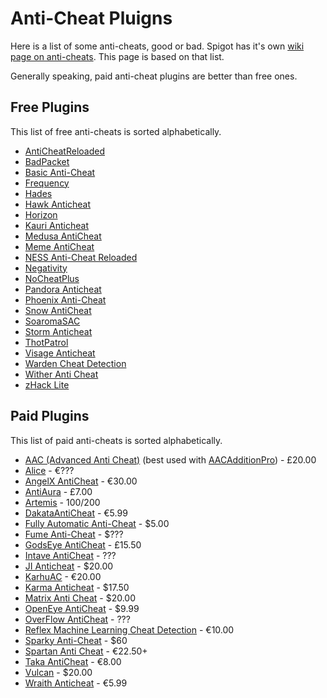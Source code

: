 # Anti-Cheat Pluigns

Here is a list of some anti-cheats, good or bad. Spigot has it's own [wiki page on anti-cheats](https://www.spigotmc.org/wiki/anti-cheat-list-bukkit-and-spigot/). This page is based on that list.

Generally speaking, paid anti-cheat plugins are better than free ones.

## Free Plugins

This list of free anti-cheats is sorted alphabetically.

- [AntiCheatReloaded](https://www.spigotmc.org/resources/anticheatreloaded.23799/)
- [BadPacket](https://www.mc-market.org/resources/14236/)
- [Basic Anti-Cheat](https://www.spigotmc.org/resources/basic-anti-cheat-inactive.70455/)
- [Frequency](https://github.com/ElevatedDev/Frequency)
- [Hades](https://github.com/Tecnio/Hades)
- [Hawk Anticheat](https://www.spigotmc.org/resources/hawk-anticheat-mc-1-7-10-1-8-8.40343/)
- [Horizon](https://www.spigotmc.org/resources/horizon-powerful-cheat-detection-in-new-era-1-8-1-12-1-13-1-14.65830/)
- [Kauri Anticheat](https://www.spigotmc.org/resources/kauri-anticheat.83910)
- [Medusa AntiCheat](https://www.spigotmc.org/resources/medusa-anticheat-fast-and-reliable-detections-3-2-reach-detection.83345/)
- [Meme AntiCheat](https://www.mc-market.org/resources/12279/)
- [NESS Anti-Cheat Reloaded](https://www.spigotmc.org/resources/75887/)
- [Negativity](https://www.spigotmc.org/resources/48399/)
- [NoCheatPlus](https://github.com/Updated-NoCheatPlus/NoCheatPlus)
- [Pandora Anticheat](https://github.com/GoDead/Pandora)
- [Phoenix Anti-Cheat](https://www.spigotmc.org/resources/phoenix-anti-cheat.6207/)
- [Snow AntiCheat](https://www.spigotmc.org/resources/snow-anticheat-99-99-velocity-3-2-reach.89748/)
- [SoaromaSAC](https://www.spigotmc.org/resources/soaromasac-simpleanticheat-basic-detection-system.87702/)
- [Storm Anticheat](https://www.mc-market.org/resources/14983/)
- [ThotPatrol](https://www.spigotmc.org/resources/thotpatrol-advanced-cheat-detection-1-7-1-8.79978/)
- [Visage Anticheat](https://www.spigotmc.org/resources/visage-anticheat.86757/)
- [Warden Cheat Detection](https://www.spigotmc.org/resources/warden-guardian-of-your-server-modern-cheat-detection-1-8-1-16.81877/)
- [Wither Anti Cheat](https://www.spigotmc.org/resources/wither-anti-cheat-1-13-x-1-16-x-paper-tuinity-support-free-accurate-optimized-anti-cheat.68657/)
- [zHack Lite](https://polymart.org/resource/zhack-anticheat-lite.460)

## Paid Plugins

This list of paid anti-cheats is sorted alphabetically.

- [AAC (Advanced Anti Cheat)](https://www.spigotmc.org/resources/aac-advanced-anti-cheat-hack-kill-aura-blocker.6442/) (best used with [AACAdditionPro](https://www.spigotmc.org/resources/aacadditionpro.33590/)) - £20.00
- [Alice](https://www.mc-market.org/resources/18830/) - €???
- [AngelX AntiCheat](https://www.mc-market.org/resources/10396/) - €30.00
- [AntiAura](https://www.spigotmc.org/resources/1368/) - £7.00
- [Artemis](https://artemis.ac/) - $100/$200
- [DakataAntiCheat](https://www.spigotmc.org/resources/dakataanticheat-dac-optimized-code-40-off-not-supported.26911/) - €5.99
- [Fully Automatic Anti-Cheat](https://www.mc-market.org/resources/17153/) - $5.00
- [Fume Anti-Cheat](https://www.mc-market.org/threads/636370/) - $???
- [GodsEye AntiCheat](https://www.spigotmc.org/resources/69595/) - £15.50
- [Intave AntiCheat](https://intave.de/) - ???
- [JI Anticheat](https://www.mc-market.org/resources/2442/) - $20.00
- [KarhuAC](https://www.mc-market.org/resources/16743/) - €20.00
- [Karma Anticheat](https://www.mc-market.org/resources/15282/) - $17.50
- [Matrix Anti Cheat](https://matrix.rip) - $20.00
- [OpenEye AntiCheat](https://www.mc-market.org/resources/12699/#:~:text=OpenEye%20is%20a%20complete%20anti,identifying%20and%20dismissing%20false%20positives.) - $9.99
- [OverFlow AntiCheat](https://www.mc-market.org/threads/486363/) - ???
- [Reflex Machine Learning Cheat Detection](https://www.spigotmc.org/resources/%E3%80%8Creflex%E3%80%8Dmachine-learning-cheat-detection-%C2%BB-1-8-1-16.21122/) - €10.00
- [Sparky Anti-Cheat](https://www.mc-market.org/threads/603663/) - $60
- [Spartan Anti Cheat](https://www.spigotmc.org/resources/25638/) - €22.50+
- [Taka AntiCheat](https://www.spigotmc.org/resources/taka-anticheat-takaac-cheap-and-reliable-solution.45167/) - €8.00
- [Vulcan](https://www.spigotmc.org/resources/83626/) - $20.00
- [Wraith Anticheat](https://www.spigotmc.org/resources/66887/) - €5.99

